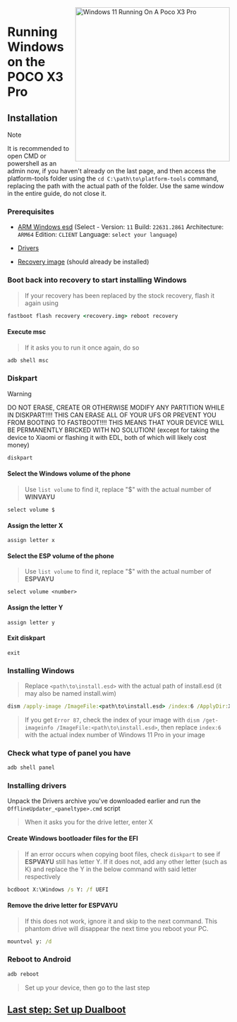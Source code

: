 <img align="right" src="https://github.com/woa-vayu/src_vayu_windows/blob/main/2Poco X3 Pro Windows.png" width="350" alt="Windows 11 Running On A Poco X3 Pro">

# Running Windows on the POCO X3 Pro

## Installation
> [!NOTE]
> It is recommended to open CMD or powershell as an admin now, if you haven't already on the last page, and then access the platform-tools folder using the `cd C:\path\to\platform-tools` command, replacing the path with the actual path of the folder.
> Use the same window in the entire guide, do not close it.

### Prerequisites
- [ARM Windows esd](https://worproject.com/esd) (Select - Version:  ```11``` Build:  ```22631.2861``` Architecture:  ```ARM64``` Edition:  ```CLIENT``` Language:  ```select your language```)
    
- [Drivers](https://github.com/woa-vayu-archive/Port-Windows-11-POCO-X3-Pro/releases/tag/Drivers)

- [Recovery image](https://github.com/woa-vayu-archive/Port-Windows-11-POCO-X3-Pro/releases/tag/Recoveries) (should already be installed)

### Boot back into recovery to start installing Windows
> If your recovery has been replaced by the stock recovery, flash it again using
```cmd
fastboot flash recovery <recovery.img> reboot recovery
```

#### Execute msc 
> If it asks you to run it once again, do so
```cmd
adb shell msc
```

### Diskpart
> [!WARNING]
> DO NOT ERASE, CREATE OR OTHERWISE MODIFY ANY PARTITION WHILE IN DISKPART!!!! THIS CAN ERASE ALL OF YOUR UFS OR PREVENT YOU FROM BOOTING TO FASTBOOT!!!! THIS MEANS THAT YOUR DEVICE WILL BE PERMANENTLY BRICKED WITH NO SOLUTION! (except for taking the device to Xiaomi or flashing it with EDL, both of which will likely cost money)

```cmd
diskpart
```
  
#### Select the Windows volume of the phone
> Use `list volume` to find it, replace "$" with the actual number of **WINVAYU**
```diskpart
select volume $
```

#### Assign the letter X
```diskpart
assign letter x
```

#### Select the ESP volume of the phone
> Use `list volume` to find it, replace "$" with the actual number of **ESPVAYU**
```diskpart
select volume <number>
```

#### Assign the letter Y
```diskpart
assign letter y
```

#### Exit diskpart
```diskpart
exit
```

### Installing Windows
> Replace `<path\to\install.esd>` with the actual path of install.esd (it may also be named install.wim)

```cmd
dism /apply-image /ImageFile:<path\to\install.esd> /index:6 /ApplyDir:X:\
```

> If you get `Error 87`, check the index of your image with `dism /get-imageinfo /ImageFile:<path\to\install.esd>`, then replace `index:6` with the actual index number of Windows 11 Pro in your image

### Check what type of panel you have
```cmd
adb shell panel
```

### Installing drivers
Unpack the Drivers archive you've downloaded earlier and run the `OfflineUpdater_<paneltype>.cmd` script
> When it asks you for the drive letter, enter X
  
#### Create Windows bootloader files for the EFI
> If an error occurs when copying boot files, check `diskpart` to see if **ESPVAYU** still has letter Y. If it does not, add any other letter (such as K) and replace the Y in the below command with said letter respectively
```cmd
bcdboot X:\Windows /s Y: /f UEFI
```

#### Remove the drive letter for ESPVAYU
> If this does not work, ignore it and skip to the next command. This phantom drive will disappear the next time you reboot your PC.
```cmd
mountvol y: /d
```

### Reboot to Android
```cmd
adb reboot
```

> Set up your device, then go to the last step

## [Last step: Set up Dualboot](/guide/English/dualboot-en.md)


















